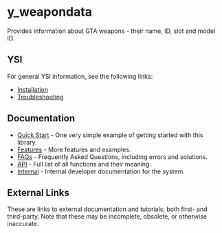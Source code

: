 # y_weapondata

Provides information about GTA weapons - their name, ID, slot and model ID.

## YSI

For general YSI information, see the following links:

* [Installation](../installation.md)
* [Troubleshooting](../troubleshooting.md)

## Documentation

* [Quick Start](y_weapondata/quick-start.md) - One very simple example of getting started with this library.
* [Features](y_weapondata/features.md) - More features and examples.
* [FAQs](y_weapondata/faqs.md) - Frequently Asked Questions, including errors and solutions.
* [API](y_weapondata/api.md) - Full list of all functions and their meaning.
* [Internal](y_weapondata/internal.md) - Internal developer documentation for the system.

## External Links

These are links to external documentation and tutorials; both first- and third-party.  Note that these may be incomplete, obsolete, or otherwise inaccurate.

